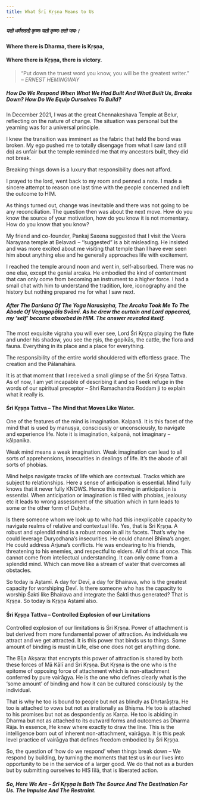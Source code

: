 ```yaml
---
title: What Śrī Kṛṣṇa Means to Us
---
```


<h5 class="hindi">
यतो धर्मस्ततो कृष्णः यतो कृष्णः ततो जयः।
</h5>

#### Where there is Dharma, there is Kṛṣṇa,  
#### Where there is Kṛṣṇa, there is victory.

> “Put down the truest word you know, you will be the greatest writer.”<br>
> <cite>– ERNEST HEMINGWAY</cite> 

##### How Do We Respond When What We Had Built And What Built Us, Breaks Down? How Do We Equip Ourselves To Build?

In December 2021, I was at the great Chennakeshava Temple at Belur, reflecting on the nature of change. The situation was personal but the yearning was for a universal principle.

I knew the transition was imminent as the fabric that held the bond was broken. My ego pushed me to totally disengage from what I saw (and still do) as unfair but the temple reminded me that my ancestors built, they did not break.

Breaking things down is a luxury that responsibility does not afford.

I prayed to the lord, went back to my room and penned a note. I made a sincere attempt to reason one last time with the people concerned and left the outcome to HIM.

As things turned out, change was inevitable and there was not going to be any reconciliation. The question then was about the next move. How do you know the source of your motivation, how do you know it is not momentary. How do you know that you know?

My friend and co-founder, Pankaj Saxena suggested that I visit the Veera Narayana temple at Belavadi – ‘’suggested” is a bit misleading. He insisted and was more excited about me visiting that temple than I have ever seen him about anything else and he generally approaches life with excitement.

I reached the temple around noon and went in, self-absorbed. There was no one else, except the genial arcaka. He embodied the kind of contentment that can only come from becoming an instrument to a higher force. I had a small chat with him to understand the tradition, lore, iconography and the history but nothing prepared me for what I saw next.

##### After The Darśana Of The Yoga Narasiṃha, The Arcaka Took Me To The Abode Of Veṇugopāla Svāmī. As he drew the curtain and Lord appeared, my ‘self’ became absorbed in HIM. The answer revealed itself.

The most exquisite vigraha you will ever see, Lord Śri Kṛṣṇa playing the flute and under his shadow, you see the ṛṣis, the gopikās, the cattle, the flora and fauna. Everything in its place and a place for everything.

The responsibility of the entire world shouldered with effortless grace. The creation and the Pālanahāra.

It is at that moment that I received a small glimpse of the Śri Kṛṣṇa Tattva. As of now, I am yet incapable of describing it and so I seek refuge in the words of our spiritual preceptor – Shri Ramachandra Roddam ji to explain what it really is.

#### Śri Kṛṣṇa Tattva – The Mind that Moves Like Water.
One of the features of the mind is imagination. Kalpanā. It is this facet of the mind that is used by manuṣya, consciously or unconsciously, to navigate and experience life. Note it is imagination, kalpanā, not imaginary – kālpanika.

Weak mind means a weak imagination. Weak imagination can lead to all sorts of apprehensions, insecurities in dealings of life. It’s the abode of all sorts of phobias.

Mind helps navigate tracks of life which are contextual. Tracks which are subject to relationships. Here a sense of anticipation is essential. Mind fully knows that it never fully KNOWS. Hence this moving in anticipation is essential. When anticipation or imagination is filled with phobias, jealousy etc it leads to wrong assessment of the situation which in turn leads to some or the other form of Duḥkha.

Is there someone whom we look up to who had this inexplicable capacity to navigate realms of relative and contextual life. Yes, that is Śri Kṛṣṇa. A robust and splendid mind is a robust moon in all its facets. That’s why he could leverage Duryodhana’s insecurities. He could channel Bhīma’s anger. He could address Arjuna’s conflicts. He was endearing to his friends, threatening to his enemies, and respectful to elders. All of this at once. This cannot come from intellectual understanding. It can only come from a splendid mind. Which can move like a stream of water that overcomes all obstacles.

So today is Aṣtamī. A day for Devī, a day for Bhairava, who is the greatest capacity for worshiping Devī. Is there someone who has the capacity to worship Śakti like Bhairava and integrate the Śakti thus generated? That is Kṛṣṇa. So today is Kṛṣṇa Aṣtamī also.

#### Śri Kṛṣṇa Tattva – Controlled Explosion of our Limitations
Controlled explosion of our limitations is Śri Kṛṣṇa. Power of attachment is but derived from more fundamental power of attraction. As individuals we attract and we get attracted. It is this power that binds us to things. Some amount of binding is must in Life, else one does not get anything done.

The Bīja Akṣara: that encrypts this power of attraction is shared by both these forces of Mā Kālī and Śri Kṛṣṇa. But Kṛṣṇa is the one who is the epitome of opposing force of attachment which is non-attachment conferred by pure vairāgya. He is the one who defines clearly what is the ‘some amount’ of binding and how it can be cultured consciously by the individual.

That is why he too is bound to people but not as blindly as Dhṛtarāṣṭra. He too is attached to vows but not as irrationally as Bhīṣma. He too is attached to his promises but not as despondently as Karṇa. He too is abiding in Dharma but not as attached to its outward forms and outcomes as Dharma Rāja. In essence, He knew where exactly to draw the line. This is the intelligence born out of inherent non-attachment, vairāgya. It is this peak level practice of vairāgya that defines freedom embodied by Śri Kṛṣṇa.

So, the question of ‘how do we respond’ when things break down – We respond by building, by turning the moments that test us in our lives into opportunity to be in the service of a larger good. We do that not as a burden but by submitting ourselves to HIS līlā, that is liberated action.

##### So, Here We Are – Śri Kṛṣṇa Is Both The Source And The Destination For Us. The Impulse And The Restraint.
